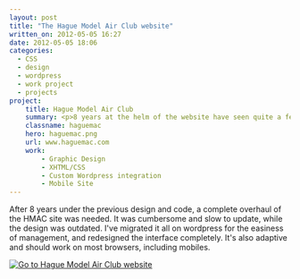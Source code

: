```yaml
---
layout: post
title: "The Hague Model Air Club website"
written_on: 2012-05-05 16:27
date: 2012-05-05 18:06
categories:
  - CSS
  - design
  - wordpress
  - work project
  - projects
project:
    title: Hague Model Air Club
    summary: <p>8 years at the helm of the website have seen quite a few changes since the first table layout iteration. This is the latest design, internationalised and on wordpress.</p>
    classname: haguemac
    hero: haguemac.png
    url: www.haguemac.com
    work:
        - Graphic Design
        - XHTML/CSS
        - Custom Wordpress integration
        - Mobile Site
---
```

After 8 years under the previous design and code, a complete overhaul of the HMAC site was needed. It was cumbersome and slow to update, while the design was outdated. I've migrated it all on wordpress for the easiness of management, and redesigned the interface completely. It's also adaptive and should work on most browsers, including mobiles.

<p class="attachement noborder"><a href="http://www.haguemac.com/" title="Hague Model Air Club"><img src="{{ "haguemac.png" | image_path | cdn }}" alt="Go to Hague Model Air Club website" /></a></p>

